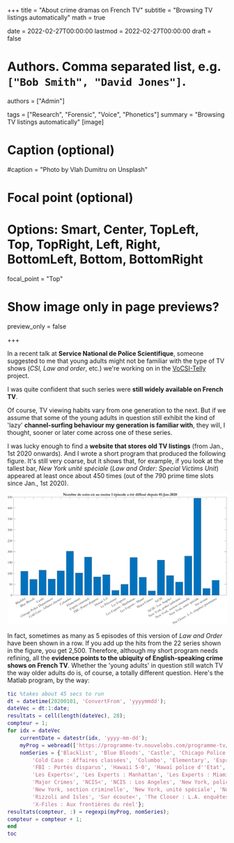 +++
title = "About crime dramas on French TV"
subtitle = "Browsing TV listings automatically"
math = true

date = 2022-02-27T00:00:00
lastmod = 2022-02-27T00:00:00
draft = false


# Authors. Comma separated list, e.g. `["Bob Smith", "David Jones"]`.
authors = ["Admin"]

tags = ["Research", "Forensic", "Voice", "Phonetics"]
summary = "Browsing TV listings automatically"
[image]
  # Caption (optional)
  #caption = "Photo by Vlah Dumitru on Unsplash"

  # Focal point (optional)
  # Options: Smart, Center, TopLeft, Top, TopRight, Left, Right, BottomLeft, Bottom, BottomRight
  focal_point = "Top"

  # Show image only in page previews?
  preview_only = false

+++

In a recent talk at __Service National de Police Scientifique__, someone suggested to me that young adults might not be familiar with the type of TV shows (*CSI, Law and order*, etc.) we're working on in the [VoCSI-Telly](/project/vocsitelly) project. 

I was quite confident that such series were __still widely available on French TV__. 

Of course, TV viewing habits vary from one generation to the next. But if we assume that some of the young adults in question still exhibit the kind of 'lazy' __channel-surfing behaviour my generation is familiar with__, they will, I thought, sooner or later come across one of these series.

I was lucky enough to find a __website that stores old TV listings__ (from Jan., 1st 2020 onwards). And I wrote a short program that produced the following figure. It's still very coarse, but it shows that, for example, if you look at the tallest bar, *New York unité spéciale* (*Law and Order: Special Victims Unit*) appeared at least once about 450 times (out of the 790 prime time slots since Jan., 1st 2020). 

![tv program](diffusionTV.png)

In fact, sometimes as many as 5 episodes of this version of *Law and Order* have been shown in a row. If you add up the hits from the 22 series shown in the figure, you get 2,500. Therefore, although my short program needs refining, all the __evidence points to the ubiquity of English-speaking crime shows on French TV__. Whether the 'young adults' in question still watch TV the way older adults do is, of course, a totally different question. Here's the Matlab program, by the way:

```Matlab
tic %takes about 45 secs to run
dt = datetime(20200101, 'ConvertFrom', 'yyyymmdd');
dateVec = dt:1:date;
resultats = cell(length(dateVec), 28);
compteur = 1;
for idx = dateVec
    currentDate = datestr(idx, 'yyyy-mm-dd');
    myProg = webread(['https://programme-tv.nouvelobs.com/programme-tv/' currentDate '/']);
    nomSeries = {'Blacklist', 'Blue Bloods', 'Castle', 'Chicago Police Department',...
        'Cold Case : Affaires classées', 'Columbo', 'Elementary', 'Esprits criminels',...
        'FBI : Portés disparus', 'Hawaii 5-0', 'Hawaï police d''Etat', 'Le Prisonnier<',...
        'Les Experts<', 'Les Experts : Manhattan', 'Les Experts : Miami', 'Lie to Me',...
        'Major Crimes', 'NCIS<', 'NCIS : Los Angeles', 'New York, police judiciaire',...
        'New York, section criminelle', 'New York, unité spéciale', 'Numb3rs', 'Person of Interest',...
        'Rizzoli and Isles', 'Sur écoute<', 'The Closer : L.A. enquêtes prioritaires',...
        'X-Files : Aux frontières du réel'};
resultats(compteur, :) = regexpi(myProg, nomSeries);
compteur = compteur + 1;
end
toc
```





